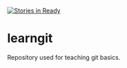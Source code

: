 [![Stories in Ready](https://badge.waffle.io/frc5687/learngit.png?label=ready&title=Ready)](https://waffle.io/frc5687/learngit)
# learngit
Repository used for teaching git basics.
